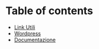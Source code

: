 # Table of contents

* [Link Utili](README.md)
* [Wordpress](wordpress.md)
* [Documentazione](documentazione.md)
